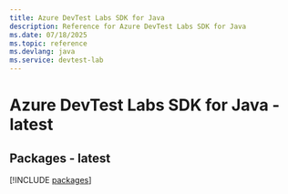 ```yaml
---
title: Azure DevTest Labs SDK for Java
description: Reference for Azure DevTest Labs SDK for Java
ms.date: 07/18/2025
ms.topic: reference
ms.devlang: java
ms.service: devtest-lab
---
```

# Azure DevTest Labs SDK for Java - latest
## Packages - latest
[!INCLUDE [packages](devtest-labs-index.md)]